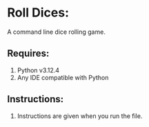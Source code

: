 # Roll Dices:
A command line dice rolling game.

Requires:
---------
1. Python v3.12.4
2. Any IDE compatible with Python

Instructions:
-------------
1. Instructions are given when you run the file.

